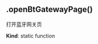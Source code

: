 <a name="module_miot/host/ui.openBtGatewayPage"></a>

## .openBtGatewayPage()
打开蓝牙网关页

**Kind**: static function  
